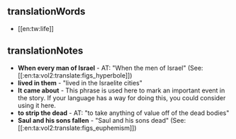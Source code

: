 ## translationWords

* [[en:tw:life]]

## translationNotes

* **When every man of Israel** - AT: "When the men of Israel" (See: [[:en:ta:vol2:translate:figs_hyperbole]])
* **lived in them** - "lived in the Israelite cities"
* **It came about** - This phrase is used here to mark an important event in the story. If your language has a way for doing this, you could consider using it here.
* **to strip the dead** - AT: "to take anything of value off of the dead bodies"
* **Saul and his sons fallen** - "Saul and his sons dead" (See: [[:en:ta:vol2:translate:figs_euphemism]])
